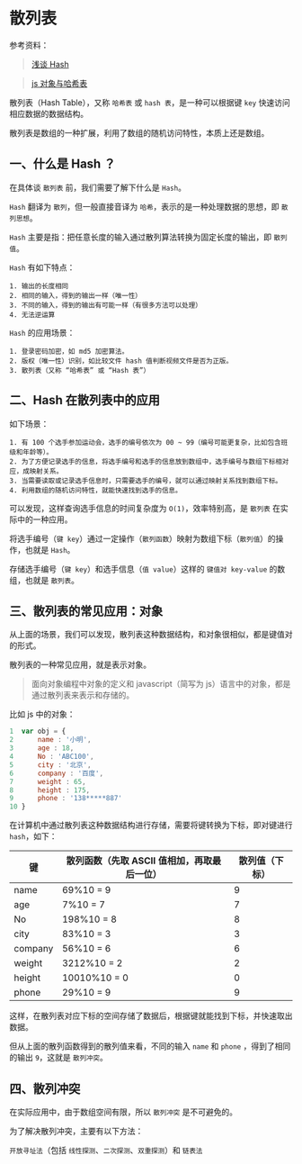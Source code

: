 # 散列表

参考资料：

> [浅谈 Hash](https://www.jianshu.com/p/ec7b848f83a7)

> [js 对象与哈希表](https://segmentfault.com/a/1190000007692754)

散列表（Hash Table），又称 `哈希表` 或 `hash 表`，是一种可以根据键 `key` 快速访问相应数据的数据结构。

散列表是数组的一种扩展，利用了数组的随机访问特性，本质上还是数组。

## 一、什么是 Hash ？

在具体谈 `散列表` 前，我们需要了解下什么是 `Hash`。

`Hash` 翻译为 `散列`，但一般直接音译为 `哈希`，表示的是一种处理数据的思想，即 `散列思想`。

`Hash` 主要是指：把任意长度的输入通过散列算法转换为固定长度的输出，即 `散列值`。

`Hash` 有如下特点：

```
1. 输出的长度相同
2. 相同的输入，得到的输出一样（唯一性）
3. 不同的输入，得到的输出有可能一样（有很多方法可以处理）
4. 无法逆运算
```

`Hash` 的应用场景：

```
1. 登录密码加密，如 md5 加密算法。
2. 版权（唯一性）识别，如比较文件 hash 值判断视频文件是否为正版。
3. 散列表（又称 “哈希表” 或 “Hash 表”）
```

## 二、Hash 在散列表中的应用

如下场景：

```
1. 有 100 个选手参加运动会，选手的编号依次为 00 ~ 99（编号可能更复杂，比如包含班级和年龄等）。
2. 为了方便记录选手的信息，将选手编号和选手的信息放到数组中，选手编号与数组下标相对应，成映射关系。
3. 当需要读取或记录选手信息时，只需要选手的编号，就可以通过映射关系找到数组下标。
4. 利用数组的随机访问特性，就能快速找到选手的信息。
```

可以发现，这样查询选手信息的时间复杂度为 `O(1)`，效率特别高，是 `散列表` 在实际中的一种应用。

将选手编号（`键 key`）通过一定操作（`散列函数`）映射为数组下标（`散列值`）的操作，也就是 `Hash`。

存储选手编号（`键 key`）和选手信息（`值 value`）这样的 `键值对 key-value` 的数组，也就是 `散列表`。

## 三、散列表的常见应用：对象

从上面的场景，我们可以发现，散列表这种数据结构，和对象很相似，都是键值对的形式。

散列表的一种常见应用，就是表示对象。

> 面向对象编程中对象的定义和 javascript（简写为 js）语言中的对象，都是通过散列表来表示和存储的。

比如 js 中的对象：

```javascript
1  var obj = {
2      name : '小明',
3      age : 18,
4      No : 'ABC100',
5      city : '北京',
6      company : '百度',
7      weight : 65,
8      height : 175,
9      phone : '138*****887'
10 }
```

在计算机中通过散列表这种数据结构进行存储，需要将键转换为下标，即对键进行 `hash`，如下：

|键      |散列函数（先取 ASCII 值相加，再取最后一位）|散列值（下标）|
|-       |-                                         |-             |
|name    |69%10 = 9                                 |9             |
|age     |7%10 = 7                                  |7             |
|No      |198%10 = 8                                |8             |
|city    |83%10 = 3                                 |3             |
|company |56%10 = 6                                 |6             |
|weight  |3212%10 = 2                               |2             |
|height  |10010%10 = 0                              |0             |
|phone   |29%10 = 9                                 |9             |

这样，在散列表对应下标的空间存储了数据后，根据键就能找到下标，并快速取出数据。

但从上面的散列函数得到的散列值来看，不同的输入 `name` 和 `phone` ，得到了相同的输出 `9`，这就是 `散列冲突`。

## 四、散列冲突

在实际应用中，由于数组空间有限，所以 `散列冲突` 是不可避免的。

为了解决散列冲突，主要有以下方法：

`开放寻址法`（包括 `线性探测`、`二次探测`、`双重探测`）和 `链表法`